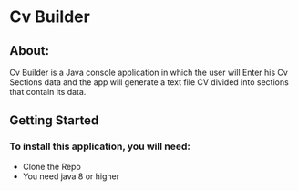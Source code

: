 # Cv Builder
## About: 
  Cv Builder is a Java console application in which the user will Enter his Cv Sections data and the app will generate a text file CV divided into sections that contain its data.
## Getting Started

### To install this application, you will need:
- Clone the Repo
- You need java 8 or higher
